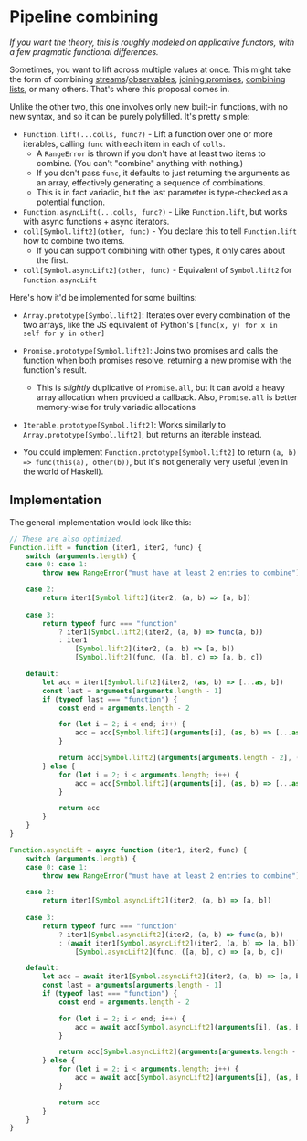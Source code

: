 # Pipeline combining

*If you want the theory, this is roughly modeled on applicative functors, with a few pragmatic functional differences.*

Sometimes, you want to lift across multiple values at once. This might take the form of combining [streams](https://github.com/paldepind/flyd#flydcombinebody-dependencies)/[observables](http://reactivex.io/rxjs/class/es6/Observable.js~Observable.html#instance-method-combineLatest), [joining promises](http://bluebirdjs.com/docs/api/promise.join.html), [combining lists](https://docs.python.org/3/tutorial/datastructures.html#list-comprehensions), or many others. That's where this proposal comes in.

Unlike the other two, this one involves only new built-in functions, with no new syntax, and so it can be purely polyfilled. It's pretty simple:

- `Function.lift(...colls, func?)` - Lift a function over one or more iterables, calling `func` with each item in each of `colls`.
    - A `RangeError` is thrown if you don't have at least two items to combine. (You can't "combine" anything with nothing.)
    - If you don't pass `func`, it defaults to just returning the arguments as an array, effectively generating a sequence of combinations.
    - This is in fact variadic, but the last parameter is type-checked as a potential function.
- `Function.asyncLift(...colls, func?)` - Like `Function.lift`, but works with async functions + async iterators.
- `coll[Symbol.lift2](other, func)` - You declare this to tell `Function.lift` how to combine two items.
    - If you can support combining with other types, it only cares about the first.
- `coll[Symbol.asyncLift2](other, func)` - Equivalent of `Symbol.lift2` for `Function.asyncLift`

Here's how it'd be implemented for some builtins:

- `Array.prototype[Symbol.lift2]`: Iterates over every combination of the two arrays, like the JS equivalent of Python's `[func(x, y) for x in self for y in other]`

- `Promise.prototype[Symbol.lift2]`: Joins two promises and calls the function when both promises resolve, returning a new promise with the function's result.
    - This is *slightly* duplicative of `Promise.all`, but it can avoid a heavy array allocation when provided a callback. Also, `Promise.all` is better memory-wise for truly variadic allocations

- `Iterable.prototype[Symbol.lift2]`: Works similarly to `Array.prototype[Symbol.lift2]`, but returns an iterable instead.

- You could implement `Function.prototype[Symbol.lift2]` to return `(a, b) => func(this(a), other(b))`, but it's not generally very useful (even in the world of Haskell).

## Implementation

The general implementation would look like this:

```js
// These are also optimized.
Function.lift = function (iter1, iter2, func) {
    switch (arguments.length) {
    case 0: case 1:
        throw new RangeError("must have at least 2 entries to combine")

    case 2:
        return iter1[Symbol.lift2](iter2, (a, b) => [a, b])
    
    case 3:
        return typeof func === "function"
            ? iter1[Symbol.lift2](iter2, (a, b) => func(a, b))
            : iter1
                [Symbol.lift2](iter2, (a, b) => [a, b])
                [Symbol.lift2](func, ([a, b], c) => [a, b, c])

    default:
        let acc = iter1[Symbol.lift2](iter2, (as, b) => [...as, b])
        const last = arguments[arguments.length - 1]
        if (typeof last === "function") {
            const end = arguments.length - 2

            for (let i = 2; i < end; i++) {
                acc = acc[Symbol.lift2](arguments[i], (as, b) => [...as, b])
            }

            return acc[Symbol.lift2](arguments[arguments.length - 2], (as, b) => last(...as, b))
        } else {
            for (let i = 2; i < arguments.length; i++) {
                acc = acc[Symbol.lift2](arguments[i], (as, b) => [...as, b])
            }

            return acc
        }
    }
}

Function.asyncLift = async function (iter1, iter2, func) {
    switch (arguments.length) {
    case 0: case 1:
        throw new RangeError("must have at least 2 entries to combine")

    case 2:
        return iter1[Symbol.asyncLift2](iter2, (a, b) => [a, b])
    
    case 3:
        return typeof func === "function"
            ? iter1[Symbol.asyncLift2](iter2, (a, b) => func(a, b))
            : (await iter1[Symbol.asyncLift2](iter2, (a, b) => [a, b]))
                [Symbol.asyncLift2](func, ([a, b], c) => [a, b, c])

    default:
        let acc = await iter1[Symbol.asyncLift2](iter2, (a, b) => [a, b])
        const last = arguments[arguments.length - 1]
        if (typeof last === "function") {
            const end = arguments.length - 2

            for (let i = 2; i < end; i++) {
                acc = await acc[Symbol.asyncLift2](arguments[i], (as, b) => [...as, b])
            }

            return acc[Symbol.asyncLift2](arguments[arguments.length - 2], (as, b) => last(...as, b))
        } else {
            for (let i = 2; i < arguments.length; i++) {
                acc = await acc[Symbol.asyncLift2](arguments[i], (as, b) => [...as, b])
            }

            return acc
        }
    }
}
```
